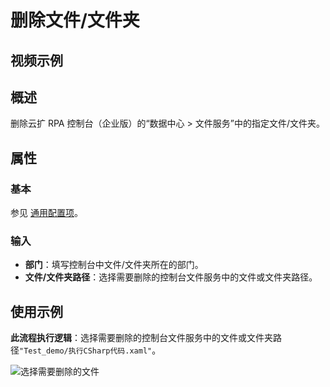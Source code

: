 # 删除文件/文件夹

## 视频示例

## 概述

删除云扩 RPA 控制台（企业版）的“数据中心 > 文件服务”中的指定文件/文件夹。

## 属性

### 基本

参见 [通用配置项](../Appendix/CommonConfigurationItems.md)。

### 输入

- **部门**：填写控制台中文件/文件夹所在的部门。
- **文件/文件夹路径**：选择需要删除的控制台文件服务中的文件或文件夹路径。

## 使用示例

**此流程执行逻辑**：选择需要删除的控制台文件服务中的文件或文件夹路径`"Test_demo/执行CSharp代码.xaml"`。

![选择需要删除的文件](https://docimages.blob.core.chinacloudapi.cn/images/Activities/deletefile20210105.png)
